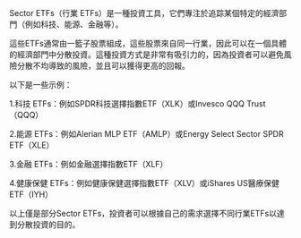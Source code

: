 

Sector ETFs（行業 ETFs）是一種投資工具，它們專注於追踪某個特定的經濟部門（例如科技、能源、金融等）。

這些ETFs通常由一籃子股票組成，這些股票來自同一行業，因此可以在一個具體的經濟部門中分散投資。這種投資方式是非常有吸引力的，因為投資者可以避免風險分散不均導致的風險，並且可以獲得更高的回報。

以下是一些示例：

1.科技 ETFs：例如SPDR科技選擇指數ETF（XLK）或Invesco QQQ Trust（QQQ）

2.能源 ETFs：例如Alerian MLP ETF（AMLP）或Energy Select Sector SPDR ETF（XLE）

3.金融 ETFs：例如金融選擇指數ETF（XLF）

4.健康保健 ETFs：例如健康保健選擇指數ETF（XLV）或iShares US醫療保健ETF（IYH）

以上僅是部分Sector ETFs，投資者可以根據自己的需求選擇不同行業ETFs以達到分散投資的目的。